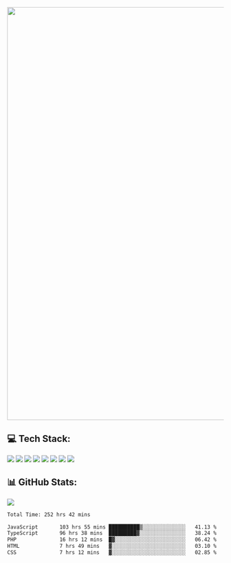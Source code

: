 <img style='width: 100vw' src='./hcampos_gradient.png'>

## 💻 Tech Stack:

![](https://img.shields.io/badge/next%20js-000000?style=for-the-badge&logo=nextdotjs&logoColor=white) ![](https://img.shields.io/badge/Tailwind_CSS-38B2AC?style=for-the-badge&logo=tailwind-css&logoColor=white) ![](https://img.shields.io/badge/React_Query-FF4154?style=for-the-badge&logo=React_Query&logoColor=white) ![](https://img.shields.io/badge/React-20232A?style=for-the-badge&logo=react&logoColor=61DAFB) ![](https://img.shields.io/badge/TypeScript-007ACC?style=for-the-badge&logo=typescript&logoColor=white) ![](https://img.shields.io/badge/JavaScript-323330?style=for-the-badge&logo=javascript&logoColor=F7DF1E) ![](https://img.shields.io/badge/Prisma-3982CE?style=for-the-badge&logo=Prisma&logoColor=white) ![](https://img.shields.io/badge/Supabase-181818?style=for-the-badge&logo=supabase&logoColor=white)

## 📊 GitHub Stats:

![](https://github-readme-stats.vercel.app/api?username=Sakoutecher&show_icons=true&count_private=true&&bg_color=70,11998e,38ef7d&title_color=fff&text_color=fff&icon_color=fff&hide_border=true)<br/>

<!--START_SECTION:waka-->

```txt
Total Time: 252 hrs 42 mins

JavaScript       103 hrs 55 mins ██████████▒░░░░░░░░░░░░░░   41.13 %
TypeScript       96 hrs 38 mins  █████████▓░░░░░░░░░░░░░░░   38.24 %
PHP              16 hrs 12 mins  █▓░░░░░░░░░░░░░░░░░░░░░░░   06.42 %
HTML             7 hrs 49 mins   ▓░░░░░░░░░░░░░░░░░░░░░░░░   03.10 %
CSS              7 hrs 12 mins   ▓░░░░░░░░░░░░░░░░░░░░░░░░   02.85 %
```

<!--END_SECTION:waka-->
